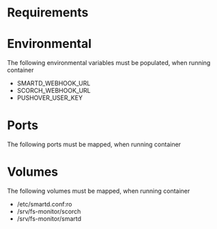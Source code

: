 
# Requirements


# Environmental
The following environmental variables must be populated, when running container
- SMARTD_WEBHOOK_URL
- SCORCH_WEBHOOK_URL
- PUSHOVER_USER_KEY

# Ports
The following ports must be mapped, when running container


# Volumes
The following volumes must be mapped, when running container

- /etc/smartd.conf:ro
- /srv/fs-monitor/scorch
- /srv/fs-monitor/smartd

